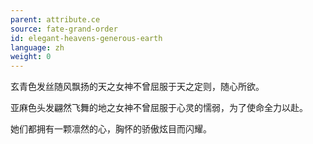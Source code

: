```yaml
---
parent: attribute.ce
source: fate-grand-order
id: elegant-heavens-generous-earth
language: zh
weight: 0
---
```


玄青色发丝随风飘扬的天之女神不曾屈服于天之定则，随心所欲。

亚麻色头发翩然飞舞的地之女神不曾屈服于心灵的懦弱，为了使命全力以赴。

她们都拥有一颗凛然的心，胸怀的骄傲炫目而闪耀。
